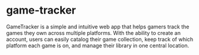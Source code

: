 # game-tracker
GameTracker is a simple and intuitive web app that helps gamers track the games they own across multiple platforms. With the ability to create an account, users can easily catalog their game collection, keep track of which platform each game is on, and manage their library in one central location.
